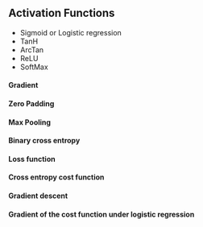 ## Activation Functions
  
  - Sigmoid or Logistic regression
  - TanH    
  - ArcTan    
  - ReLU    
  - SoftMax    
  #### Gradient    
  #### Zero Padding    
  #### Max Pooling    
  #### Binary cross entropy    
  #### Loss function    
  #### Cross entropy cost function    
  #### Gradient descent    
  #### Gradient of the cost function under logistic regression  
  
